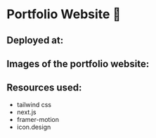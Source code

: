 # Portfolio Website 🌟

## Deployed at:

## Images of the portfolio website:

## Resources used:

* tailwind css
* next.js
* framer-motion
* icon.design